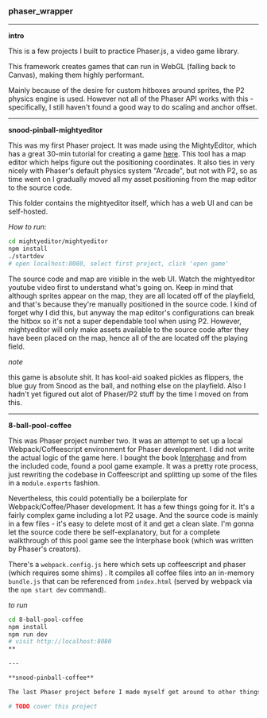### phaser_wrapper

---

**intro**

This is a few projects I built to practice Phaser.js, a video game library.

This framework creates games that can run in WebGL (falling back to Canvas), making them
highly performant. 

Mainly because of the desire for custom hitboxes around sprites, the P2 physics engine is used. 
However not all of the Phaser API works with this - specifically, I still haven't found a good way to do scaling and
anchor offset.

---

**snood-pinball-mightyeditor**

This was my first Phaser project. It was made using the MightyEditor, which has a great 30-min tutorial for creating a game
[here](https://www.youtube.com/watch?v=gzGHMRx3yz0). This tool has a map editor which helps figure out the positioning
coordinates. It also ties in very nicely with Phaser's default physics system "Arcade", but not with P2, so as time went on
I gradually moved all my asset positioning from the map editor to the source code.

This folder contains the mightyeditor itself, which has a web UI and can be self-hosted.

_How to run_:

```sh
cd mightyeditor/mightyeditor
npm install
./startdev
# open localhost:8080, select first project, click 'open game'
```

The source code and map are visible in the web UI. Watch the mightyeditor youtube video first to understand what's going on.
Keep in mind that although sprites appear on the map, they are all located off of the playfield, and that's because they're 
manually positioned in the source code. I kind of forget why I did this, but anyway the map editor's configurations can
break the hitbox so it's not a super dependable tool when using P2. However, mightyeditor will only make assets available
to the source code after they have been placed on the map, hence all of the are located off the playing field. 

_note_

this game is absolute shit. It has kool-aid soaked pickles as flippers, the blue guy from Snood as the ball, 
and nothing else on the playfield.
Also I hadn't yet figured out alot of Phaser/P2 stuff by the time I moved on from this.

---

**8-ball-pool-coffee**

This was Phaser project number two. It was an attempt to set up a local Webpack/Coffeescript environment for Phaser development.
I did not write the actual logic of the game here. I bought the book
[Interphase](http://phaser.io/interphase/1)
and from the included code, found a pool game example.
It was a pretty rote process, just rewriting the codebase in Coffeescript and splitting up some of the files in a
`module.exports` fashion.

Nevertheless, this could potentially be a boilerplate for Webpack/Coffee/Phaser development. It has a few things going for it.
It's a fairly complex game including a lot P2 usage. And the source code is mainly in a few files - it's easy to delete most
of it and get a clean slate. I'm gonna let the source code there be self-explanatory, but for a complete walkthrough of this
pool game see the Interphase book (which was written by Phaser's creators).

There's a `webpack.config.js` here which sets up coffeescript and phaser (which requires some shims)
. It compiles all coffee files into an in-memory `bundle.js` that can be referenced from `index.html` (served by webpack
via the `npm start dev` command).

_to run_

```sh
cd 8-ball-pool-coffee
npm install
npm run dev
# visit http://localhost:8080
**

---

**snood-pinball-coffee**

The last Phaser project before I made myself get around to other things (such as writing this README).

# TODO cover this project

